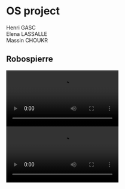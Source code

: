 # OS project

Henri GASC  
Elena LASSALLE  
Massin CHOUKR

## Robospierre

![Robospierre catching a flag](./imgs/action.mp4)
![Robospierre in the arena](./imgs/better.mp4)
